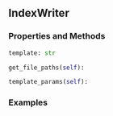 ## <a id="Peeves.Doc.Writers.IndexWriter">IndexWriter</a>


### Properties and Methods
```python
template: str
```
```python
get_file_paths(self): 
```

```python
template_params(self): 
```

### Examples
